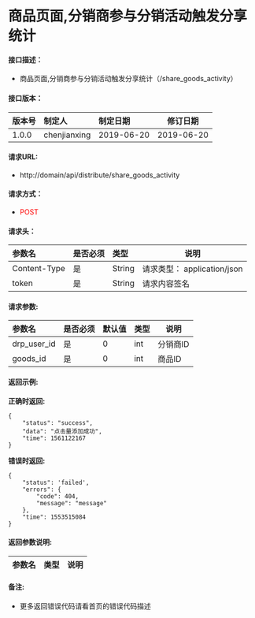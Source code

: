 # 商品页面,分销商参与分销活动触发分享统计

#### 接口描述：

- 商品页面,分销商参与分销活动触发分享统计（/share_goods_activity）

#### 接口版本：

|版本号|制定人|制定日期|修订日期|
|:----|:-----|:-----| ---- |
|1.0.0 | chenjianxing  |2019-06-20 |  2019-06-20 |

#### 请求URL:

- http://domain/api/distribute/share_goods_activity

#### 请求方式：

- <font color=red>POST</font>

#### 请求头：

|参数名|是否必须|类型|说明|
|:----  |:---|:-----|-----|
|Content-Type | 是  |String |请求类型： application/json   |
| token | 是  |String | 请求内容签名    |


#### 请求参数:

|参数名|是否必须|默认值|类型|说明|
| :----- | :--- | :-----  | -----  | ----- |
| drp_user_id | 是 | 0  | int  | 分销商ID |
| goods_id | 是 | 0  | int  | 商品ID |



#### 返回示例:

**正确时返回:**

```
{
    "status": "success",
    "data": "点击量添加成功",
    "time": 1561122167
}
```

**错误时返回:**


```
{
    "status": 'failed',
    "errors": {
        "code": 404,
        "message": "message"
    },
    "time": 1553515084
}
```

#### 返回参数说明:

|参数名|类型|说明|
|:-----  |:-----|----- |



#### 备注:

- 更多返回错误代码请看首页的错误代码描述